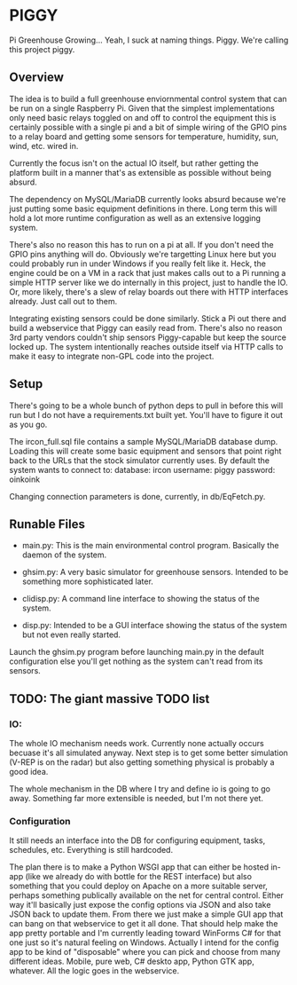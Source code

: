 # PIGGY
Pi Greenhouse Growing... Yeah, I suck at naming things. Piggy.  We're calling
this project piggy.

## Overview
The idea is to build a full greenhouse enviornmental control system that can be
run on a single Raspberry Pi.  Given that the simplest implementations only
need basic relays toggled on and off to control the equipment this is certainly
possible with a single pi and a bit of simple wiring of the GPIO pins to a
relay board and getting some sensors for temperature, humidity, sun, wind, etc.
wired in.

Currently the focus isn't on the actual IO itself, but rather getting the
platform built in a manner that's as extensible as possible without being
absurd.  

The dependency on MySQL/MariaDB currently looks absurd because we're just
putting some basic equipment definitions in there.  Long term this will hold a
lot more runtime configuration as well as an extensive logging system.

There's also no reason this has to run on a pi at all.  If you don't need the
GPIO pins anything will do.  Obviously we're targetting Linux here but you
could probably run in under Windows if you really felt like it. Heck, the
engine could be on a VM in a rack that just makes calls out to a Pi running a
simple HTTP server like we do internally in this project, just to handle the
IO.  Or, more likely, there's a slew of relay boards out there with HTTP
interfaces already.  Just call out to them.

Integrating existing sensors could be done similarly.  Stick a Pi out there and
build a webservice that Piggy can easily read from.  There's also no reason 3rd
party vendors couldn't ship sensors Piggy-capable but keep the source locked
up.  The system intentionally reaches outside itself via HTTP calls to make it
easy to integrate non-GPL code into the project.

## Setup

There's going to be a whole bunch of python deps to pull in before this will
run but I do not have a requirements.txt built yet.  You'll have to figure it
out as you go.

The ircon_full.sql file contains a sample MySQL/MariaDB database dump.  Loading
this will create some basic equipment and sensors that point right back to the
URLs that the stock simulator currently uses.  By default the system wants to connect to:
database: ircon
username: piggy
password: oinkoink

Changing connection parameters is done, currently, in db/EqFetch.py.

## Runable Files

* main.py: This is the main environmental control program. Basically the daemon
  of the system.

* ghsim.py: A very basic simulator for greenhouse sensors.  Intended to be
  something more sophisticated later.

* clidisp.py: A command line interface to showing the status of the system.

* disp.py: Intended to be a GUI interface showing the status of the system but
  not even really started.

Launch the ghsim.py program before launching main.py in the default
configuration else you'll get nothing as the system can't read from its
sensors.


## TODO: The giant massive TODO list

### IO:
The whole IO mechanism needs work. Currently none actually occurs becuase it's
all simulated anyway.  Next step is to get some better simulation (V-REP is on
the radar) but also getting something physical is probably a good idea.

The whole mechanism in the DB where I try and define io is going to go away.
Something far more extensible is needed, but I'm not there yet.

### Configuration
It still needs an interface into the DB for configuring equipment, tasks,
schedules, etc.  Everything is still hardcoded.

The plan there is to make a Python WSGI app that can either be hosted in-app
(like we already do with bottle for the REST interface) but also something that
you could deploy on Apache on a more suitable server, perhaps something
publically available on the net for central control.  Either way it'll
basically just expose the config options via JSON and also take JSON back to
update them.  From there we just make a simple GUI app that can bang on that
webservice to get it all done.  That should help make the app pretty portable
and I'm currently leading toward WinForms C# for that one just so it's natural
feeling on Windows.  Actually I intend for the config app to be kind of
"disposable" where you can pick and choose from many different ideas.  Mobile,
pure web, C# deskto app, Python GTK app, whatever.  All the logic goes in the
webservice.


